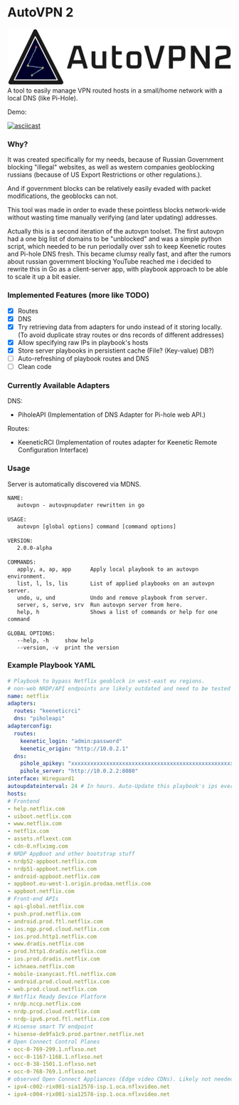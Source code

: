 # AutoVPN 2
![logo](misc/logov1/logo.png)
A tool to easily manage VPN routed hosts in a small/home network with a local DNS (like Pi-Hole).

Demo:

[![asciicast](https://asciinema.org/a/LWbu1n94rRlqeuvsRki1LSpZR.svg)](https://asciinema.org/a/LWbu1n94rRlqeuvsRki1LSpZR)

### Why?
It was created specifically for my needs, because of Russian Government blocking "illegal" websites, as well as western companies geoblocking russians (because of US Export Restrictions or other regulations.). 

And if government blocks can be relatively easily evaded with packet modifications, the geoblocks can not.

This tool was made in order to evade these pointless blocks network-wide without wasting time manually verifying (and later updating) addresses.

Actually this is a second iteration of the autovpn toolset. The first autovpn had a one big list of domains to be "unblocked" and was a simple python script, which needed to be run periodally over ssh to keep Keenetic routes and Pi-hole DNS fresh. This became clumsy really fast, and after the rumors about russian government blocking YouTube reached me i decided to rewrite this in Go as a client-server app, with playbook approach to be able to scale it up a bit easier.

### Implemented Features (more like TODO)
- [X] Routes
- [X] DNS
- [X] Try retrieving data from adapters for undo instead of it storing locally. (To avoid duplicate stray routes or dns records of different addresses)
- [X] Allow specifying raw IPs in playbook's hosts
- [X] Store server playbooks in persistient cache (File? (Key-value) DB?)
- [ ] Auto-refreshing of playbook routes and DNS
- [ ] Clean code

### Currently Available Adapters
DNS:
- PiholeAPI (Implementation of DNS Adapter for Pi-hole web API.)

Routes:
- KeeneticRCI (Implementation of routes adapter for Keenetic Remote Configuration Interface)

### Usage
Server is automatically discovered via MDNS.
```
NAME:
   autovpn - autovpnupdater rewritten in go

USAGE:
   autovpn [global options] command [command options]

VERSION:
   2.0.0-alpha

COMMANDS:
   apply, a, ap, app      Apply local playbook to an autovpn environment.
   list, l, ls, lis       List of applied playbooks on an autovpn server.
   undo, u, und           Undo and remove playbook from server.
   server, s, serve, srv  Run autovpn server from here.
   help, h                Shows a list of commands or help for one command

GLOBAL OPTIONS:
   --help, -h     show help
   --version, -v  print the version
```
### Example Playbook YAML
```yaml
# Playbook to bypass Netflix geoblock in west-east eu regions.
# non-web NRDP/API endpoints are likely outdated and need to be tested and adjusted.
name: netflix
adapters:
  routes: "keeneticrci"
  dns: "piholeapi"
adapterconfig:
  routes:
    keenetic_login: "admin:password"
    keenetic_origin: "http://10.0.2.1"
  dns:
    pihole_apikey: "xxxxxxxxxxxxxxxxxxxxxxxxxxxxxxxxxxxxxxxxxxxxxxxxxxxxxxxxxxxxxxxx"
    pihole_server: "http://10.0.2.2:8080"
interface: Wireguard1
autoupdateinterval: 24 # In hours. Auto-Update this playbook's ips every 24 hours. 0 Disables auto update. 
hosts:
# Frontend
- help.netflix.com
- uiboot.netflix.com
- www.netflix.com
- netflix.com
- assets.nflxext.com
- cdn-0.nflximg.com
# NRDP AppBoot and other bootstrap stuff
- nrdp52-appboot.netflix.com
- nrdp51-appboot.netflix.com
- android-appboot.netflix.com
- appboot.eu-west-1.origin.prodaa.netflix.com
- appboot.netflix.com
# Front-end APIs
- api-global.netflix.com
- push.prod.netflix.com
- android.prod.ftl.netflix.com
- ios.ngp.prod.cloud.netflix.com
- ios.prod.http1.netflix.com
- www.dradis.netflix.com
- prod.http1.dradis.netflix.com
- ios.prod.dradis.netflix.com
- ichnaea.netflix.com
- mobile-ixanycast.ftl.netflix.com
- android.prod.cloud.netflix.com
- web.prod.cloud.netflix.com
# Netflix Ready Device Platform
- nrdp.nccp.netflix.com
- nrdp.prod.cloud.netflix.com
- nrdp-ipv6.prod.ftl.netflix.com
# Hisense smart TV endpoint
- hisense-de9fa1c9.prod.partner.netflix.net
# Open Connect Control Planes
- occ-0-769-299.1.nflxso.net
- occ-0-1167-1168.1.nflxso.net
- occ-0-38-1501.1.nflxso.net
- occ-0-768-769.1.nflxso.net
# observed Open Connect Appliances (Edge video CDNs). Likely not needed, because open connect hosts are not geoblocked (in my experience).
- ipv4-c002-rix001-sia12578-isp.1.oca.nflxvideo.net
- ipv4-c004-rix001-sia12578-isp.1.oca.nflxvideo.net
```
